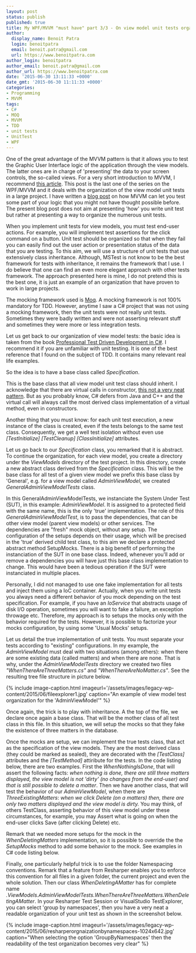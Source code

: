 ```yaml
---
layout: post
status: publish
published: true
title: My WPF/MVVM "must have" part 3/3 - On view model unit tests organization
author:
  display_name: Benoit Patra
  login: benoitpatra
  email: benoit.patra@gmail.com
  url: https://www.benoitpatra.com
author_login: benoitpatra
author_email: benoit.patra@gmail.com
author_url: https://www.benoitpatra.com
date: '2015-06-30 13:11:33 +0000'
date_gmt: '2015-06-30 11:11:33 +0000'
categories:
- Programming
- MVVM
tags:
- C#
- MOQ
- MVVM
- TDD
- unit tests
- UnitTest
- WPF
---
```

One of the great advantage of the MVVM pattern is that it allows you to test the Graphic User Interface logic of the application through the view models. The latter ones are in charge of 'presenting' the data to your screen controls, the so-called views. For a very short introduction to MVVM, I recommend <a href="http://blog.hitechmagic.com/?page_id=513">this article</a>. This post is the last one of the series on the WPF/MVVM and it deals with the organization of the view model unit tests in a large project. I have written a <a href="/2014/03/15/unit-testing-drag-and-drop-logic-with-mvvm-pattern-in-wpf/">blog post</a> on how MVVM can let you test some part of your logic that you might not have thought possible before. The present blog post does not aim at presenting 'how' you write unit test but rather at presenting a way to organize the numerous unit tests.

When you implement unit tests for view models, you must test end-user actions. For example, you will implement test assertions for the click command on a button. Unit test should be organized so that when they fail you can easily find out the user action or presentation status of the data that you are testing. To this aim, we will use a structure of unit tests that use extensively class inheritance. Although, MSTest is not know to be the best framework for tests with inheritance, it remains the framework that I use. I do believe that one can find an even more elegant approach with other tests framework. The approach presented here is mine, I do not pretend this is the best one, it is just an example of an organization that have proven to work in large projects.

The mocking framework used is <a href="https://github.com/Moq/moq4">Moq</a>. A mocking framework is not 100% mandatory for TDD. However, anytime I saw a C# project that was not using a mocking framework, then the unit tests were not really unit tests. Sometimes they were badly written and were not asserting relevant stuff and sometimes they were more or less integration tests.

Let us get back to our organization of view model tests: the basic idea is taken from the book <a href="http://amzn.com/047064320X">Professional Test Driven Development in C#</a>. I recommend it if you are unfamiliar with unit testing. It is one of the best reference that I found on the subject of TDD. It contains many relevant real life examples.

So the idea is to have a base class called <em>Specification</em>.

<script src="https://gist.github.com/bpatra/2d081e304c04132b0f653906e9eacdb6.js"></script>

This is the base class that all view model unit test class should inherit. I acknowledge that there are virtual calls in constructor, <a href="http://stackoverflow.com/questions/119506/virtual-member-call-in-a-constructor">this not a very neat pattern</a>. But as you probably know, C# defers from Java and C++ and the virtual call will always call the most derived class implementation of a virtual method, even in constructors.

Another thing that you must know: for each unit test execution, a new instance of the class is created, even if the tests belongs to the same test class. Consequently, we get a well test isolation without even use <em>[TestInitialize] [TestCleanup] [ClassInitialize]</em> attributes.

Let us go back to our <em>Specification</em> class, you remarked that it is abstract. To continue the organization, for each view model, you create a directory under the <em>ViewModels</em> directory of the test project. In this directory, create a new abstract class derived from the <em>Specification</em> class. This will be the base class for all test of a given view model we prefix this base class by 'General', e.g. for a view model called <em>AdminViewModel</em>, we created <em>GeneralAdminViewModelTests</em> class.

<script src="https://gist.github.com/bpatra/371b883455a68a0e220f5ced6755feb2.js"></script>

In this GeneralAdminViewModelTests, we instanciate the System Under Test (SUT), in this example: <em>AdminViewModel</em>. It is assigned to a protected field with the same name, this is the only 'true' implementation. The role of this <em>GeneralAdminViewModelTest</em>, is to pass the dependencies, that can be other view model (parent view models) or other services. The dependencies are "fresh" mock object, without any setup. The configuration of the setups depends on their usage, which will be precised in the 'true' derived child test class, to this aim we declare a protected abstract method SetupMocks. There is a big benefit of performing the instanciation of the SUT in one base class. Indeed, whenever you'll add or remove a dependencies you will have just this base class implementation to change. This would have been a tedious operation if the SUT were instanciated in multiple places.

Personally, I did not managed to use one fake implementation for all tests and inject them using a IoC container. Actually, when you write unit tests you always need a different behavior of you mock depending on the test specification. For example, if you have an <em>IoService</em> that abstracts usage of disk I/O operation, sometimes you will want to fake a failure, an exception throwage etc. Therefore, my approach is to setups the mocks only with the behavior required for the tests. However, it is possible to factorize your mocks configuration, by using some 'Usual Mocks' setups.

Let us detail the true implementation of unit tests. You must separate your tests according to "existing" configurations. In my example, the <em>AdminViewModel</em> must deal with two situations (among others): when there are some existing data (called matters) and when there are none. That is why, under the <em>AdminViewModelTests</em> directory we created two files <em>"WhenThereAreThreeMatters.cs"</em> and <em>"WhenThereAreNoMatter.cs"</em>. See the resulting tree file structure in picture below.

{% include image-caption.html imageurl='/assets/images/legacy-wp-content/2015/06/fileexplorer1.jpg'  caption="An example of view model test organization for the 'AdminViewModel'" %}

Once again, the trick is to play with inheritance. A the top of the file, we declare once again a base class. That will be the mother class of all test class in this file. In this situation, we will setup the mocks so that they fake the existence of three matters in the database.

Once the mocks are setup, we can implement the true tests class, that act as the specification of the view models. They are the most derived class (they could be marked as sealed), they are decorated with the <em>[TestClass]</em> attributes and the <em>[TestMethod]</em> attiribute for the tests. In the code listing below, there are two examples. First the <em>WhenNothingIsDone</em>, that will assert the following facts: <em>when nothing is done, there are still three matters displayed, the view model is not 'dirty' (no changes from the end-user) and that is still possible to delete a matter</em>. Then we have another class, that will test the behavior of our <em>AdminViewModel</em>, when there are <em>ThreeExistingMatters</em>: <em>when we click Delete (on a matters) then, there are only two matters displayed and the view model is dirty.</em> You may think, of others TestClass, asserting behavior of this view model under these circumstances, for example, you may Assert what is going on when the end-user clicks Save (after clicking Delete) etc.

Remark that we needed more setups for the mock in the <em>WhenDeletingMatters</em> implementation, so it is possible to override the the <em>SetupMocks</em> method to add some behavior to the mock. See examples in C# code listing below.

<script src="https://gist.github.com/bpatra/f0da8237a1a60086e6bd3fa1cb295167.js"></script>

Finally, one particularly helpful trick is to use the folder Namespacing conventions. Remark that a feature from Resharper enables you to enforce this convention for all files in a given folder, the current project and even the whole solution. Then our class <em>WhenDeletingAMatter</em> has for complete name <em>.ViewModels.AdminViewModelTests.WhenThereAreThreeMatters.WhenDeletingAMatter</em>. In your Resharper Test Session or VisualStudio TestExplorer, you can select 'group by namespaces', then you have a very neat a readable organization of your unit test as shown in the screenshot below.

{% include image-caption.html imageurl='/assets/images/legacy-wp-content/2015/06/resharperorgnaizationbynamespaces-1024x642.jpg' caption="When selecting the option 'GroupByNamespaces' then the readability of the test organization becomes very clear" %}
